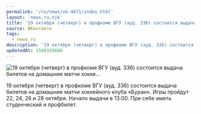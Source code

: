 ```yaml
---
permalink: '/ru/news/vk-4671/index.html'
layout: 'news.ru.njk'
title: '19 октября (четверг) в профкоме ВГУ (ауд. 336) состоится выдача билетов на домашние матчи хокке…'
source: ВКонтакте
tags:
  - news_ru
description: '19 октября (четверг) в профкоме ВГУ (ауд. 336) состоится выдача билетов на домашние матчи хокке…'
updatedAt: 1508358686
---
```

![19 октября (четверг) в профкоме ВГУ (ауд. 336) состоится выдача билетов на домашние матчи хокке…](https://sun9-45.userapi.com/impf/c841136/v841136034/32856/Tp7LEKLUHcw.jpg?size=1280x851&quality=96&proxy=1&sign=496d0d0e995e6da8269d5774a114c312&c_uniq_tag=8GxHIYZ7G6M-SifrI4KL8f7D32PWZzKduMZNcV-qqQ4&type=album)

19 октября (четверг) в профкоме ВГУ (ауд. 336) состоится выдача билетов на домашние матчи хоккейного клуба «Буран». Игры пройдут 22, 24, 26 и 28 октября.
Начало выдачи в 13:00.
При себе иметь студенческий и профбилет.
